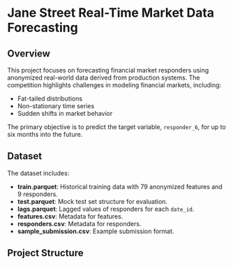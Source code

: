 # Jane Street Real-Time Market Data Forecasting

## Overview
This project focuses on forecasting financial market responders using anonymized real-world data derived from production systems. The competition highlights challenges in modeling financial markets, including:
- Fat-tailed distributions
- Non-stationary time series
- Sudden shifts in market behavior

The primary objective is to predict the target variable, `responder_6`, for up to six months into the future.

## Dataset
The dataset includes:
- **train.parquet**: Historical training data with 79 anonymized features and 9 responders.
- **test.parquet**: Mock test set structure for evaluation.
- **lags.parquet**: Lagged values of responders for each `date_id`.
- **features.csv**: Metadata for features.
- **responders.csv**: Metadata for responders.
- **sample_submission.csv**: Example submission format.

## Project Structure
